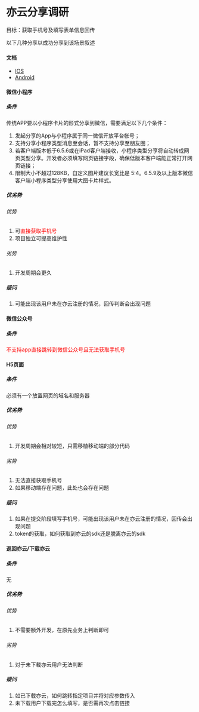 <!--
 * @Author: kendrick任
 * @Date: 2020-12-24 16:42:42
 * @LastEditTime: 2020-12-25 09:00:31
 * @Description: 版本申明
 * @FilePath: \gitbook\else\YiyunShare.md
 * @
-->
# 亦云分享调研

目标：获取手机号及填写表单信息回传

以下几种分享以成功分享到该场景叙述

#### 文档

- [IOS](https://developers.weixin.qq.com/doc/oplatform/Mobile_App/Share_and_Favorites/iOS.html)
- [Android](https://developers.weixin.qq.com/doc/oplatform/Mobile_App/Share_and_Favorites/Android.html)

#### 微信小程序

##### 条件
传统APP要以小程序卡片的形式分享到微信，需要满足以下几个条件：
1. 发起分享的App与小程序属于同一微信开放平台帐号；
2. 支持分享小程序类型消息至会话，暂不支持分享至朋友圈；
3. 若客户端版本低于6.5.6或在iPad客户端接收，小程序类型分享将自动转成网页类型分享。开发者必须填写网页链接字段，确保低版本客户端能正常打开网页链接；
4. 限制大小不超过128KB，自定义图片建议长宽比是 5:4。6.5.9及以上版本微信客户端小程序类型分享使用大图卡片样式。

##### 优劣势

###### 优势
1. 可<font color="red">直接获取手机号</font>
2. 项目独立可提高维护性

###### 劣势
1. 开发周期会更久

##### 疑问
1. 可能出现该用户未在亦云注册的情况，回传判断会出现问题

#### 微信公众号

##### 条件
<font color="red">不支持app直接跳转到微信公众号且无法获取手机号</font>

#### H5页面

##### 条件
必须有一个放置网页的域名和服务器

##### 优劣势

###### 优势
1. 开发周期会相对较短，只需移植移动端的部分代码

###### 劣势
1. 无法直接获取手机号
2. 如果移动端存在问题，此处也会存在问题

##### 疑问
1. 如果在提交阶段填写手机号，可能出现该用户未在亦云注册的情况，回传会出现问题
2. token的获取，如何获取到亦云的sdk还是脱离亦云的sdk

#### 返回亦云/下载亦云

##### 条件
无

##### 优劣势

###### 优势
1. 不需要额外开发，在原先业务上判断即可

###### 劣势
1. 对于未下载亦云用户无法判断

##### 疑问
1. 如已下载亦云，如何跳转指定项目并将对应参数传入
2. 未下载用户下载完怎么填写，是否需再次点击链接